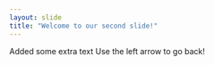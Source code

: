```yaml
---
layout: slide
title: "Welcome to our second slide!"
---
```

Added some extra text
Use the left arrow to go back!
